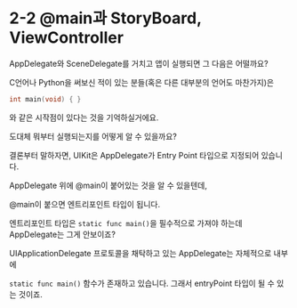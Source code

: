 # 2-2 @main과 StoryBoard, ViewController

AppDelegate와 SceneDelegate를 거치고 앱이 실행되면 그 다음은 어떨까요?

C언어나 Python을 써보신 적이 있는 분들(혹은 다른 대부분의 언어도 마찬가지)은

```c
int main(void) { }
```

와 같은 시작점이 있다는 것을 기억하실거에요.

도대체 뭐부터 실행되는지를 어떻게 알 수 있을까요?

결론부터 말하자면, UIKit은 AppDelegate가 Entry Point 타입으로 지정되어 있습니다.

AppDelegate 위에 @main이 붙어있는 것을 알 수 있을텐데,

@main이 붙으면 엔트리포인트 타입이 됩니다.

엔트리포인트 타입은 `static func main()`을 필수적으로 가져야 하는데 AppDelegate는 그게 안보이죠?

UIApplicationDelegate 프로토콜을 채탁하고 있는 AppDelegate는 자체적으로 내부에

`static func main()` 함수가 존재하고 있습니다. 그래서 entryPoint 타입이 될 수 있는 것이죠.
